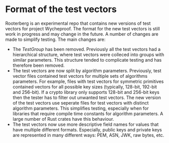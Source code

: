 # Format of the test vectors

Rooterberg is an experimental repo that contains new versions of test vectors for project
Wycheproof. The format for the new test vectors is still work in progress and may change 
in the future. A number of changes are made to simplify testing. The main changes are:
 
* The *TestGroup* has been removed. Previously all the test vectors had a hierarchical structure,
  where test vectors were colleced into groups with similar parameters. This structure tended
  to complicate testing and has therefore been removed.
* The test vectors are now split by algorithm parameters. Previously, test vector files contained
  test vectors for multiple sets of algorithms parameters. For example, files with test vectors
  for symmetric primitives contained vectors for all possible key sizes (typically, 128-bit, 192-bit
  and 256-bit). If a crypto library only supports 128-bit and 256-bit keys then the tester has
  to filter out unwanted test vectors.
  The new version of the test vectors use seperate files for test vectors with distinct algorithm
  parameters. This simplifies testing, especially when for libraries that require compile time constants
  for algorithm parameters. A large number of Rust crates have this behaviour.
* The test vectors now use more descriptive field names for values that have multiple different
  formats. Especially, public keys and private keys are represented in many different ways: PEM, ASN,
  JWK, raw bytes, etc.
  